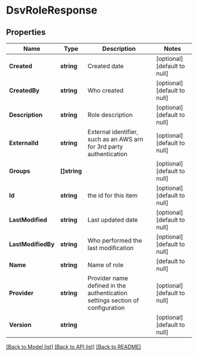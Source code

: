 # DsvRoleResponse

## Properties
Name | Type | Description | Notes
------------ | ------------- | ------------- | -------------
**Created** | **string** | Created date | [optional] [default to null]
**CreatedBy** | **string** | Who created | [optional] [default to null]
**Description** | **string** | Role description | [optional] [default to null]
**ExternalId** | **string** | External identifier, such as an AWS arn for 3rd party authentication | [optional] [default to null]
**Groups** | **[]string** |  | [optional] [default to null]
**Id** | **string** | the id for this item | [optional] [default to null]
**LastModified** | **string** | Last updated date | [optional] [default to null]
**LastModifiedBy** | **string** | Who performed the last modification | [optional] [default to null]
**Name** | **string** | Name of role | [default to null]
**Provider** | **string** | Provider name defined in the authentication settings section of configuration | [optional] [default to null]
**Version** | **string** |  | [optional] [default to null]

[[Back to Model list]](../README.md#documentation-for-models) [[Back to API list]](../README.md#documentation-for-api-endpoints) [[Back to README]](../README.md)

